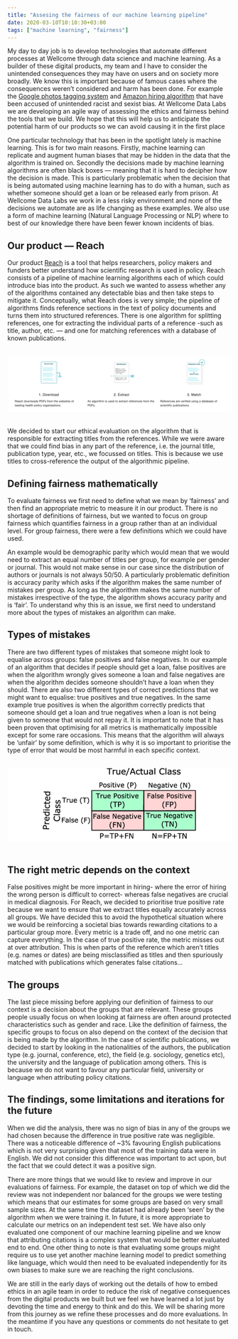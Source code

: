 ```yaml
---
title: "Assesing the fairness of our machine learning pipeline"
date: 2020-03-10T10:10:30+03:00
tags: ["machine learning", "fairness"]
---
```


My day to day job is to develop technologies that automate different processes at Wellcome through data science and machine learning. As a builder of these digital products, my team and I have to consider the unintended consequences they may have on users and on society more broadly. We know this is important because of famous cases where the consequences weren’t considered and harm has been done. For example the [Google photos tagging system](https://www.theverge.com/2018/1/12/16882408/google-racist-gorillas-photo-recognition-algorithm-ai) and [Amazon hiring algorithm](https://www.reuters.com/article/us-amazon-com-jobs-automation-insight/amazon-scraps-secret-ai-recruiting-tool-that-showed-bias-against-women-idUSKCN1MK08G) that have been accused of unintended racist and sexist bias. At Wellcome Data Labs we are developing an agile way of assessing the ethics and fairness behind the tools that we build. We hope that this will help us to anticipate the potential harm of our products so we can avoid causing it in the first place

One particular technology that has been in the spotlight lately is machine learning. This is for two main reasons. Firstly, machine learning can replicate and augment human biases that may be hidden in the data that the algorithm is trained on. Secondly the decisions made by machine learning algorithms are often black boxes — meaning that it is hard to decipher how the decision is made. This is particularly problematic when the decision that is being automated using machine learning has to do with a human, such as whether someone should get a loan or be released early from prison. At Wellcome Data Labs we work in a less risky environment and none of the decisions we automate are as life changing as these examples. We also use a form of machine learning (Natural Language Processing or NLP) where to best of our knowledge there have been fewer known incidents of bias.

## Our product — Reach

Our product [Reach](https://github.com/wellcometrust/reach) is a tool that helps researchers, policy makers and funders better understand how scientific research is used in policy. Reach consists of a pipeline of machine learning algorithms each of which could introduce bias into the product. As such we wanted to assess whether any of the algorithms contained any detectable bias and then take steps to mitigate it. Conceptually, what Reach does is very simple; the pipeline of algorithms finds reference sections in the text of policy documents and turns them into structured references. There is one algorithm for splitting references, one for extracting the individual parts of a reference -such as title, author, etc. — and one for matching references with a database of known publications.

&nbsp;
![reference-extraction-pipeline](/images/reference-extraction-pipeline.png#center)
&nbsp;

We decided to start our ethical evaluation on the algorithm that is responsible for extracting titles from the references. While we were aware that we could find bias in any part of the reference, i.e. the journal title, publication type, year, etc., we focussed on titles. This is because we use titles to cross-reference the output of the algorithmic pipeline.

## Defining fairness mathematically

To evaluate fairness we first need to define what we mean by ‘fairness’ and then find an appropriate metric to measure it in our product. There is no shortage of definitions of fairness, but we wanted to focus on group fairness which quantifies fairness in a group rather than at an individual level. For group fairness, there were a few definitions which we could have used.

An example would be demographic parity which would mean that we would need to extract an equal number of titles per group, for example per gender or journal. This would not make sense in our case since the distribution of authors or journals is not always 50/50. A particularly problematic definition is accuracy parity which asks if the algorithm makes the same number of mistakes per group. As long as the algorithm makes the same number of mistakes irrespective of the type, the algorithm shows accuracy parity and is ‘fair’. To understand why this is an issue, we first need to understand more about the types of mistakes an algorithm can make.

## Types of mistakes

There are two different types of mistakes that someone might look to equalise across groups: false positives and false negatives. In our example of an algorithm that decides if people should get a loan, false positives are when the algorithm wrongly gives someone a loan and false negatives are when the algorithm decides someone shouldn’t have a loan when they should. There are also two different types of correct predictions that we might want to equalise: true positives and true negatives. In the same example true positives is when the algorithm correctly predicts that someone should get a loan and true negatives when a loan is not being given to someone that would not repay it. It is important to note that it has been proven that optimising for all metrics is mathematically impossible except for some rare occasions. This means that the algorithm will always be ‘unfair’ by some definition, which is why it is so important to prioritise the type of error that would be most harmful in each specific context.

&nbsp;
![confusion-matrix](/images/confusion-matrix.png#center)
&nbsp;

## The right metric depends on the context

False positives might be more important in hiring- where the error of hiring the wrong person is difficult to correct- whereas false negatives are crucial in medical diagnosis. For Reach, we decided to prioritise true positive rate because we want to ensure that we extract titles equally accurately across all groups. We have decided this to avoid the hypothetical situation where we would be reinforcing a societal bias towards rewarding citations to a particular group more. Every metric is a trade off, and no one metric can capture everything. In the case of true positive rate, the metric misses out at over attribution. This is when parts of the reference which aren’t titles (e.g. names or dates) are being misclassified as titles and then spuriously matched with publications which generates false citations…

## The groups

The last piece missing before applying our definition of fairness to our context is a decision about the groups that are relevant. These groups people usually focus on when looking at fairness are often around protected characteristics such as gender and race. Like the definition of fairness, the specific groups to focus on also depend on the context of the decision that is being made by the algorithm. In the case of scientific publications, we decided to start by looking in the nationalities of the authors, the publication type (e.g. journal, conference, etc), the field (e.g. sociology, genetics etc), the university and the language of publication among others. This is because we do not want to favour any particular field, university or language when attributing policy citations.

## The findings, some limitations and iterations for the future

When we did the analysis, there was no sign of bias in any of the groups we had chosen because the difference in true positive rate was negligible. There was a noticeable difference of ~3% favouring English publications which is not very surprising given that most of the training data were in English. We did not consider this difference was important to act upon, but the fact that we could detect it was a positive sign.

There are more things that we would like to review and improve in our evaluations of fairness. For example, the dataset on top of which we did the review was not independent nor balanced for the groups we were testing which means that our estimates for some groups are based on very small sample sizes. At the same time the dataset had already been ‘seen’ by the algorithm when we were training it. In future, it is more appropriate to calculate our metrics on an independent test set. We have also only evaluated one component of our machine learning pipeline and we know that attributing citations is a complex system that would be better evaluated end to end. One other thing to note is that evaluating some groups might require us to use yet another machine learning model to predict something like language, which would then need to be evaluated independently for its own biases to make sure we are reaching the right conclusions.

We are still in the early days of working out the details of how to embed ethics in an agile team in order to reduce the risk of negative consequences from the digital products we built but we feel we have learned a lot just by devoting the time and energy to think and do this. We will be sharing more from this journey as we refine these processes and do more evaluations. In the meantime if you have any questions or comments do not hesitate to get in touch.